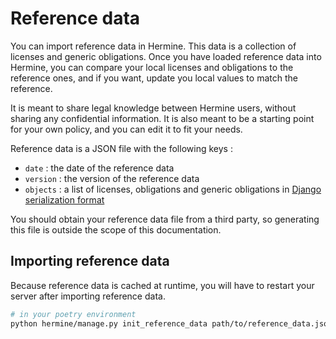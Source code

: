 <!---  
SPDX-FileCopyrightText: Hermine team <hermine@inno3.fr> 
SPDX-License-Identifier: CC-BY-4.0
-->

# Reference data

You can import reference data in Hermine. This data is a
collection of licenses and generic obligations. Once you
have loaded reference data into Hermine, you can compare
your local licenses and obligations to the reference ones,
and if you want, update you local values to match the
reference.

It is meant to share legal knowledge between Hermine users, 
without sharing any confidential information. It is also 
meant to be a starting point for your own policy, and you 
can edit it to fit your needs.

Reference data is a JSON file with the following keys :
* `date` : the date of the reference data
* `version` : the version of the reference data
* `objects` : a list of licenses, obligations and generic
  obligations in [Django serialization format](https://docs.djangoproject.com/en/4.2/topics/serialization/)

You should obtain your reference data file from a
third party, so generating this file is outside the scope
of this documentation.

## Importing reference data

Because reference data is cached at runtime, you will have
to restart your server after importing reference data. 

```bash
# in your poetry environment
python hermine/manage.py init_reference_data path/to/reference_data.json
```
